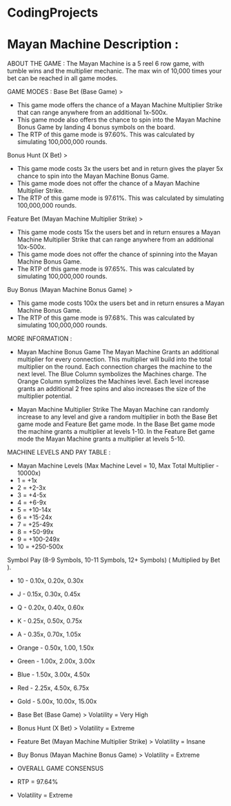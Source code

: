 # CodingProjects
# Mayan Machine Description : 
ABOUT THE GAME :
The Mayan Machine is a 5 reel 6 row game, with tumble wins and the multiplier mechanic. The max win of 10,000 times your bet can be reached in all game modes. 

GAME MODES :
Base Bet (Base Game) >
- This game mode offers the chance of a Mayan Machine Multiplier Strike that can range anywhere from an additional 1x-500x. 
- This game mode also offers the chance to spin into the Mayan Machine Bonus Game by landing 4 bonus symbols on the board.
- The RTP of this game mode is 97.60%. This was calculated by simulating 100,000,000 rounds.

Bonus Hunt (X Bet) >
- This game mode costs 3x the users bet and in return gives the player 5x chance to spin into the Mayan Machine Bonus Game. 
- This game mode does not offer the chance of a Mayan Machine Multiplier Strike.
- The RTP of this game mode is 97.61%. This was calculated by simulating 100,000,000 rounds.

Feature Bet (Mayan Machine Multiplier Strike) >
- This game mode costs 15x the users bet and in return ensures a Mayan Machine Multiplier Strike that can range anywhere from an additional 10x-500x. 
- This game mode does not offer the chance of spinning into the Mayan Machine Bonus Game. 
- The RTP of this game mode is 97.65%. This was calculated by simulating 100,000,000 rounds.

Buy Bonus (Mayan Machine Bonus Game) >
- This game mode costs 100x the users bet and in return ensures a Mayan Machine Bonus Game.
- The RTP of this game mode is 97.68%. This was calculated by simulating 100,000,000 rounds.

MORE INFORMATION : 
- Mayan Machine Bonus Game
The Mayan Machine Grants an additional multiplier for every connection. This multiplier will build into the total multiplier on the round. Each connection charges the machine to the next level. The Blue Column symbolizes the Machines charge. The Orange Column symbolizes the Machines level. Each level increase grants an additional 2 free spins and also increases the size of the multiplier potential. 

- Mayan Machine Multiplier Strike 
The Mayan Machine can randomly increase to any level and give a random multiplier in both the Base Bet game mode and Feature Bet game mode. In the Base Bet game mode the machine grants a multiplier at levels 1-10. In the Feature Bet game mode the Mayan Machine grants a multiplier at levels 5-10. 

MACHINE LEVELS AND PAY TABLE :
- Mayan Machine Levels (Max Machine Level = 10, Max Total Multiplier - 10000x)
- 1 = +1x
- 2 = +2-3x
- 3 = +4-5x
- 4 = +6-9x
- 5 = +10-14x
- 6 = +15-24x
- 7 = +25-49x
- 8 = +50-99x
- 9 = +100-249x
- 10 = +250-500x 

Symbol Pay (8-9 Symbols, 10-11 Symbols, 12+ Symbols) ( Multiplied by Bet ).
- 10 - 0.10x, 0.20x, 0.30x
- J - 0.15x, 0.30x, 0.45x
- Q - 0.20x, 0.40x, 0.60x
- K - 0.25x, 0.50x, 0.75x
- A - 0.35x, 0.70x, 1.05x
- Orange - 0.50x, 1.00, 1.50x
- Green - 1.00x, 2.00x, 3.00x
- Blue - 1.50x, 3.00x, 4.50x
- Red - 2.25x, 4.50x, 6.75x
- Gold - 5.00x, 10.00x, 15.00x

- Base Bet (Base Game) > Volatility = Very High
- Bonus Hunt (X Bet) > Volatility = Extreme
- Feature Bet (Mayan Machine Multiplier Strike) > Volatility = Insane
- Buy Bonus (Mayan Machine Bonus Game) > Volatility = Extreme

- OVERALL GAME CONSENSUS
- RTP = 97.64%
- Volatility = Extreme


